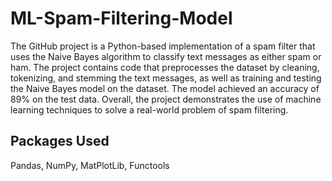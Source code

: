 # ML-Spam-Filtering-Model
The GitHub project is a Python-based implementation of a spam filter that uses the Naive Bayes algorithm to classify text messages as either spam or ham. The project contains code that preprocesses the dataset by cleaning, tokenizing, and stemming the text messages, as well as training and testing the Naive Bayes model on the dataset. The model achieved an accuracy of 89% on the test data. Overall, the project demonstrates the use of machine learning techniques to solve a real-world problem of spam filtering.
## Packages Used
Pandas, NumPy, MatPlotLib, Functools
